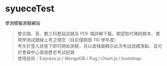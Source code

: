 # syueceTest
學測模擬測驗網站

> 整合國、英、數三科歷屆試題及 PDF 檔詳解下載，期望取代傳統題本、實現學測試題線上考之理念（目前僅開放 110 學年度）<br>
> 考生於登入狀態下即可開始測驗，另以直條圖顯示此次考試成績落點、並可於會員中心查詢歷史考試紀錄<br>
> 使用技術：Express.js / MongoDB / Pug / Chart.js / bootstrap
